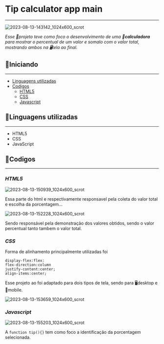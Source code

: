 # Tip calculator app main
***
![2023-08-13-143142_1024x600_scrot](https://github.com/matheus369k/tip-calculator-app-main/assets/47065962/7305fa8d-eca2-4746-9341-daecb3d12fbf)

*Esse 📃projeto teve como foco o desenvolvimento de uma __📲calculadora__ para mostrar o percentual de um valor e somalo com o valor total, mostrando ambos na 🖥️tela ao final.*

## 🚀Iniciando
***
- [Linguagens utilizadas](#linguagens-utilizadas)
- [Codigos](#codigos)
    - [HTML5](#html5)
    - [CSS](#css)
    - [Javascript](#javascript)


## 🧰Linguagens utilizadas
***
- HTML5
- CSS
- JavaScript


## 📇Codigos
***

### __*HTML5*__
![2023-08-13-150939_1024x600_scrot](https://github.com/matheus369k/tip-calculator-app-main/assets/47065962/c2d206a9-00e6-41e4-80c3-ededcb406861)

Essa parte do html e respectivamente responsavel pela coleta do valor total e escolha da porcentagem...

![2023-08-13-152228_1024x600_scrot](https://github.com/matheus369k/tip-calculator-app-main/assets/47065962/c785a124-cbd0-4363-806f-f0e78026aaaf)

Sendo responsável pela demonstração dos
valores obtidos, sendo o valor percentual tanto tambem o valor total.

### __*CSS*__
Forma de alinhamento principalmente utilizadas foi 
```
display-flex:flex:
flex-direction:column
justify-content:center;
align-items:center;
```
Esse projeto ao foi adaptado para dois tipos de tela, sendo para  🖥️desktop e 📱mobile.

![2023-08-13-153659_1024x600_scrot](https://github.com/matheus369k/tip-calculator-app-main/assets/47065962/bcf5593e-78d4-4ba6-81bd-f4e1f786572f)

### __*Javascript*__
![2023-08-13-155203_1024x600_scrot](https://github.com/matheus369k/tip-calculator-app-main/assets/47065962/4e352f8f-e9ac-4714-aad2-8750c9538800)

A ```function tip(){}``` tem como foco a identificação da porcentagem selecionada.
